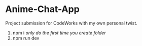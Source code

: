 # Anime-Chat-App

Project submission for CodeWorks with my own personal twist.

1. npm i *only do the first time you create folder*
2. npm run dev

